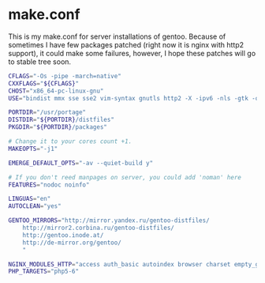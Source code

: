 # make.conf

This is my make.conf for server installations of gentoo. Because of sometimes I have few packages patched (right now it is nginx with http2 support), it could make some failures, however, I hope these patches will go to stable tree soon.

```sh
CFLAGS="-Os -pipe -march=native"
CXXFLAGS="${CFLAGS}"
CHOST="x86_64-pc-linux-gnu"
USE="bindist mmx sse sse2 vim-syntax gnutls http2 -X -ipv6 -nls -gtk -qt -qt4 -doc -webdav -acl"

PORTDIR="/usr/portage"
DISTDIR="${PORTDIR}/distfiles"
PKGDIR="${PORTDIR}/packages"

# Change it to your cores count +1.
MAKEOPTS="-j1"

EMERGE_DEFAULT_OPTS="-av --quiet-build y"

# If you don't reed manpages on server, you could add 'noman' here
FEATURES="nodoc noinfo"

LINGUAS="en"
AUTOCLEAN="yes"

GENTOO_MIRRORS="http://mirror.yandex.ru/gentoo-distfiles/
    http://mirror2.corbina.ru/gentoo-distfiles/
    http://gentoo.inode.at/
    http://de-mirror.org/gentoo/
    "

NGINX_MODULES_HTTP="access auth_basic autoindex browser charset empty_gif fastcgi geo gzip limit_conn limit_req map proxy referer rewrite split_clients ssi upstream_ip_hash userid http2 geoip gunzip gzip_static realip headers_more"
PHP_TARGETS="php5-6"
```
